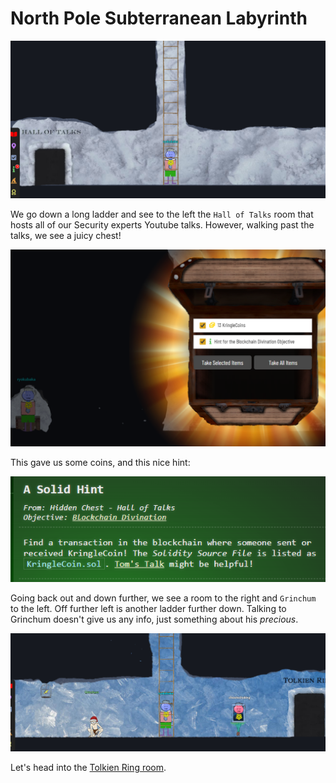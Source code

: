 # North Pole Subterranean Labyrinth

![](../resources/screenshots/loc-labyrinth-ladder1.png)

We go down a long ladder and see to the left the `Hall of Talks` room that hosts all of our Security experts Youtube talks. However, walking past the talks, we see a juicy chest!

![](../resources/screenshots/loc-talksroom-chest.png)

This gave us some coins, and this nice hint:

![](../resources/screenshots/hint%20-%20solidhint.png)

Going back out and down further, we see a room to the right and `Grinchum` to the left. Off further left is another ladder further down. Talking to Grinchum doesn't give us any info, just something about his *precious*.

![](../resources/screenshots/loc-labyrinth-ladder2.png)

Let's head into the [Tolkien Ring room](3-rings/1-tolkien/README.md).